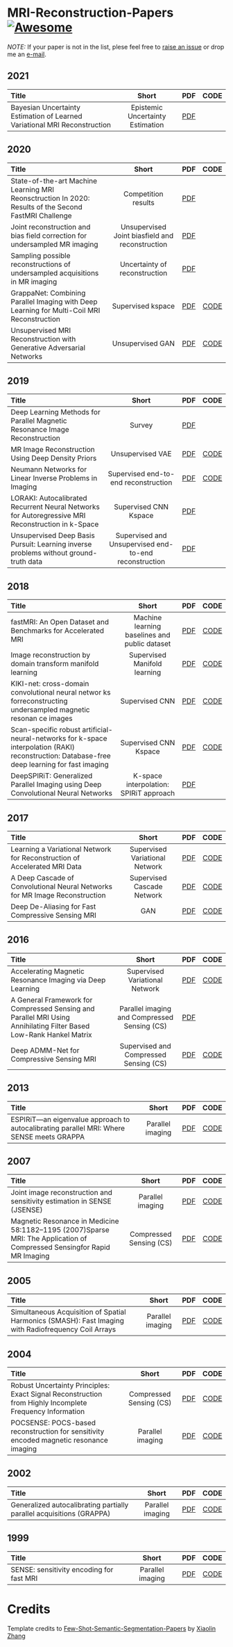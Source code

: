 # MRI-Reconstruction-Papers [![Awesome](https://awesome.re/badge.svg)](https://awesome.re)

*NOTE:* If your paper is not in the list, plese feel free to [raise an issue](https://github.com/jkkronk/MRI-Reconstruction-Papers/issues) or drop me an [e-mail](mailto:jonatank@ee.ethz.ch?subject=[GitHub]%mri_recon%papers).


## 2021
| Title | Short | PDF | CODE |
| :-----|:---:|:---:|:----:|
| Bayesian Uncertainty Estimation of Learned Variational MRI Reconstruction | Epistemic Uncertainty Estimation | [PDF](https://arxiv.org/pdf/2102.06665.pdf) | |


## 2020
| Title | Short | PDF | CODE |
| :-----|:---:|:---:|:----:|
| State-of-the-art Machine Learning MRI Reonsctruction In 2020: Results of the Second FastMRI Challenge | Competition results | [PDF](https://hal.archives-ouvertes.fr/hal-03066150/document) | |
| Joint reconstruction and bias field correction for undersampled MR imaging | Unsupervised Joint biasfield and reconstruction | [PDF](https://arxiv.org/pdf/2007.13123v1.pdf) | |
| Sampling possible reconstructions of undersampled acquisitions in MR imaging | Uncertainty of reconstruction | [PDF](https://arxiv.org/pdf/2010.00042.pdf) | |
| GrappaNet: Combining Parallel Imaging with Deep Learning for Multi-Coil MRI Reconstruction | Supervised kspace | [PDF](https://arxiv.org/pdf/1910.12325v4.pdf) | [CODE](https://github.com/facebookresearch/fastMRI) |
| Unsupervised MRI Reconstruction with Generative Adversarial Networks | Unsupervised GAN | [PDF](https://arxiv.org/pdf/2008.13065.pdf) | [CODE](https://github.com/MRSRL/unsupGAN-release) |

## 2019
| Title | Short | PDF | CODE |
| :-----|:---:|:---:|:----:|
| Deep Learning Methods for Parallel Magnetic Resonance Image Reconstruction | Survey | [PDF](https://arxiv.org/pdf/1904.01112.pdf) | |
| MR Image Reconstruction Using Deep Density Priors | Unsupervised VAE | [PDF](https://arxiv.org/pdf/1904.01112.pdf) | [CODE](https://github.com/kctezcan/ddp_recon) |
| Neumann Networks for Linear Inverse Problems in Imaging | Supervised end-to-end reconstruction | [PDF](https://arxiv.org/pdf/1901.03707.pdf) | [CODE](https://dgilton.github.io/neumann_networks/) |
| LORAKI: Autocalibrated Recurrent Neural Networks for Autoregressive MRI Reconstruction in k-Space | Supervised CNN Kspace | [PDF](https://arxiv.org/pdf/1904.09390.pdf) |  |
| Unsupervised Deep Basis Pursuit: Learning inverse problems without ground-truth data | Supervised and Unsupervised end-to-end reconstruction | [PDF](https://arxiv.org/pdf/1910.13110.pdf) | |

## 2018
| Title | Short | PDF | CODE |
| :-----|:---:|:---:|:----:|
| fastMRI: An Open Dataset and Benchmarks for Accelerated MRI | Machine learning baselines and public dataset | [PDF](https://arxiv.org/pdf/1811.08839.pdf) | [CODE](https://github.com/facebookresearch/fastMRI/) |
|  Image reconstruction by domain transform manifold learning | Supervised Manifold learning | [PDF](https://arxiv.org/pdf/1704.08841.pdf) | [CODE](https://github.com/chongduan/MRI-AUTOMAP) |
| KIKI-net: cross-domain convolutional neural networ ks forreconstructing undersampled magnetic resonan ce images | Supervised CNN | [PDF](https://onlinelibrary.wiley.com/doi/epdf/10.1002/mrm.27201) | [CODE](https://github.com/zaccharieramzi/fastmri-reproducible-benchmark) |
| Scan-specific robust artificial-neural-networks for k-space interpolation (RAKI) reconstruction: Database-free deep learning for fast imaging | Supervised CNN Kspace | [PDF](https://onlinelibrary.wiley.com/doi/epdf/10.1002/mrm.27420) | [CODE](https://github.com/zczam/RAKI) |
| DeepSPIRiT: Generalized Parallel Imaging using Deep Convolutional Neural Networks | K-space interpolation: SPIRiT approach | [PDF](https://www.nature.com/articles/s41598-020-69932-w) |  |


## 2017
| Title | Short | PDF | CODE |
| :-----|:---:|:---:|:----:|
| Learning a Variational Network for Reconstruction of Accelerated MRI Data | Supervised Variational Network | [PDF](https://arxiv.org/pdf/1704.00447.pdf) | [CODE](https://github.com/VLOGroup/mri-variationalnetwork) |
| A Deep Cascade of Convolutional Neural Networks for MR Image Reconstruction | Supervised Cascade Network | [PDF](https://arxiv.org/pdf/1703.00555.pdf) | [CODE](https://github.com/js3611/Deep-MRI-Reconstruction) |
| Deep De-Aliasing for Fast Compressive Sensing MRI | GAN | [PDF](https://arxiv.org/pdf/1705.07137.pdf) | [CODE](https://github.com/tensorlayer/DAGAN) |

## 2016
| Title | Short | PDF | CODE |
| :-----|:---:|:---:|:----:|
| Accelerating Magnetic Resonance Imaging via Deep Learning | Supervised Variational Network | [PDF](https://www.ncbi.nlm.nih.gov/pmc/articles/PMC6839781/) | [CODE](--) |
| A General Framework for Compressed Sensing and Parallel MRI Using Annihilating Filter Based Low-Rank Hankel Matrix | Parallel imaging and Compressed Sensing (CS) | [PDF](https://ieeexplore.ieee.org/stamp/stamp.jsp?tp=&arnumber=7547372) | |
| Deep ADMM-Net for Compressive Sensing MRI | Supervised and Compressed Sensing (CS) | [PDF](https://papers.nips.cc/paper/2016/file/1679091c5a880faf6fb5e6087eb1b2dc-Paper.pdf) | [CODE](https://github.com/yangyan92/Deep-ADMM-Net) |

## 2013
| Title | Short | PDF | CODE |
| :-----|:---:|:---:|:----:|
| ESPIRiT—an eigenvalue approach to autocalibrating parallel MRI: Where SENSE meets GRAPPA | Parallel imaging | [PDF](https://onlinelibrary.wiley.com/doi/epdf/10.1002/mrm.24751) | [CODE](https://github.com/mikgroup/sigpy) |

## 2007
| Title | Short | PDF | CODE |
| :-----|:---:|:---:|:----:|
| Joint image reconstruction and sensitivity estimation in SENSE (JSENSE) | Parallel imaging | [PDF](https://onlinelibrary.wiley.com/doi/epdf/10.1002/mrm.21245) | [CODE](https://github.com/jkkronk/jsense_mri_reconstruction) |
| Magnetic Resonance in Medicine 58:1182–1195 (2007)Sparse MRI: The Application of Compressed Sensingfor Rapid MR Imaging | Compressed Sensing (CS) | [PDF](https://onlinelibrary.wiley.com/doi/epdf/10.1002/mrm.21391) | [CODE](https://github.com/peng-cao/mripy) |

## 2005
| Title | Short | PDF | CODE |
| :-----|:---:|:---:|:----:|
| Simultaneous Acquisition of Spatial Harmonics (SMASH): Fast Imaging with Radiofrequency Coil Arrays | Parallel imaging | [PDF](https://onlinelibrary.wiley.com/doi/epdf/10.1002/mrm.1910380414) | [CODE](--) |

## 2004
| Title | Short | PDF | CODE |
| :-----|:---:|:---:|:----:|
| Robust Uncertainty Principles: Exact Signal Reconstruction from Highly Incomplete Frequency Information | Compressed Sensing (CS) | [PDF](https://arxiv.org/pdf/math/0409186.pdf) | [CODE](https://github.com/peng-cao/mripy) |
| POCSENSE: POCS-based reconstruction for sensitivity encoded magnetic resonance imaging | Parallel imaging | [PDF](https://onlinelibrary.wiley.com/doi/epdf/10.1002/mrm.20285) | [CODE](https://mrirecon.github.io/bart/) |

## 2002
| Title | Short | PDF | CODE |
| :-----|:---:|:---:|:----:|
| Generalized autocalibrating partially parallel acquisitions (GRAPPA) | Parallel imaging | [PDF](https://onlinelibrary.wiley.com/doi/full/10.1002/mrm.10171?sid=nlm%3Apubmed) | [CODE](https://github.com/tetianadadakova/Tutorial-MRI-Reconstruction-Using-GRAPPA) |


## 1999
| Title | Short | PDF | CODE |
| :-----|:---:|:---:|:----:|
| SENSE: sensitivity encoding for fast MRI | Parallel imaging | [PDF](https://onlinelibrary.wiley.com/doi/epdf/10.1002/%28SICI%291522-2594%28199911%2942%3A5%3C952%3A%3AAID-MRM16%3E3.0.CO%3B2-S) | [CODE](https://github.com/mikgroup/sigpy) |

# Credits 
Template credits to [Few-Shot-Semantic-Segmentation-Papers](https://github.com/xiaomengyc/Few-Shot-Semantic-Segmentation-Papers) by [Xiaolin Zhang](https://github.com/xiaomengyc) 
